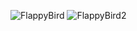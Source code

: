 ![FlappyBird](https://user-images.githubusercontent.com/100869012/204064026-f0e6d525-57b7-4f8f-9233-1d448cfef3f1.png)
![FlappyBird2](https://user-images.githubusercontent.com/100869012/204064038-ebb80331-e148-43c4-a38f-d67156328162.png)
